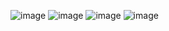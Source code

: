 ![image](https://github.com/linleyliliana/MAP/assets/151756112/625a61fc-c1f2-45a7-a1f3-1ddd3bd93448)
![image](https://github.com/linleyliliana/MAP/assets/151756112/8e72c1f0-c593-462a-af73-1de77d9df52c)
![image](https://github.com/linleyliliana/MAP/assets/151756112/f4882546-9b21-4bc6-8561-30ca85f39445)
![image](https://github.com/linleyliliana/MAP/assets/151756112/10a84717-d150-47dd-b7b2-0c99fecaba00)


